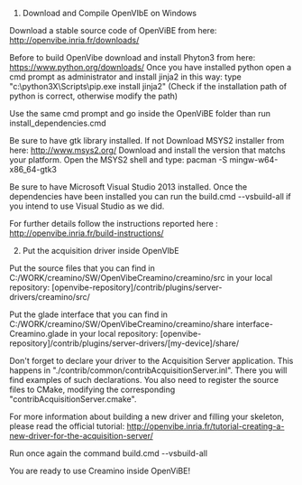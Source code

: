 1) Download and Compile OpenVIbE on Windows

Download a stable source code of OpenViBE from here: http://openvibe.inria.fr/downloads/

Before to build OpenVibe download and install Phyton3 from here: https://www.python.org/downloads/ 
Once you have installed python open a cmd prompt as administrator and install jinja2 in this way:
type "c:\python3X\Scripts\pip.exe install jinja2" (Check if the installation path of python is correct, 
otherwise modify the path)

Use the same cmd prompt and go inside the OpenViBE folder than run install_dependencies.cmd

Be sure to have gtk library installed. If not Download MSYS2 installer from here: http://www.msys2.org/
Download and install the version that matchs your platform. Open the MSYS2 shell and type: pacman -S mingw-w64-x86_64-gtk3

Be sure to have Microsoft Visual Studio 2013 installed.
Once the dependencies have been installed you can run the build.cmd --vsbuild-all if you intend to use Visual Studio as we did.

For further details follow the instructions reported here : http://openvibe.inria.fr/build-instructions/


2) Put the acquisition driver inside OpenVIbE

Put the source files that you can find in C:/WORK/creamino/SW/OpenVibeCreamino/creamino/src
in your local repository:
[openvibe-repository]/contrib/plugins/server-drivers/creamino/src/ 

Put the glade interface that you can find in C:/WORK/creamino/SW/OpenVibeCreamino/creamino/share interface-Creamino.glade in your local repository:
[openvibe-repository]/contrib/plugins/server-drivers/[my-device]/share/

Don't forget to declare your driver to the Acquisition Server application.
This happens in "./contrib/common/contribAcquisitionServer.inl". There you 
will find examples of such declarations. You also need to register the source
files to CMake, modifying the corresponding "contribAcquisitionServer.cmake".

For more information about building a new driver and filling your skeleton, please read the official tutorial:
http://openvibe.inria.fr/tutorial-creating-a-new-driver-for-the-acquisition-server/

Run once again the command build.cmd --vsbuild-all

You are ready to use Creamino inside OpenViBE!